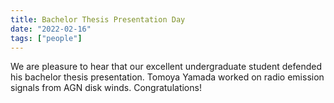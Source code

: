 ```yaml
---
title: Bachelor Thesis Presentation Day
date: "2022-02-16"
tags: ["people"]
---
```


We are pleasure to hear that our excellent undergraduate student defended his bachelor thesis presentation. Tomoya Yamada worked on radio emission signals from AGN disk winds. Congratulations!
